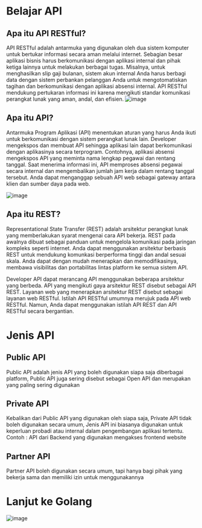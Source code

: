 # Belajar API
## Apa itu API RESTful?
API RESTful adalah antarmuka yang digunakan oleh dua sistem komputer untuk bertukar informasi secara aman melalui internet. Sebagian besar aplikasi bisnis harus berkomunikasi dengan aplikasi internal dan pihak ketiga lainnya untuk melakukan berbagai tugas. Misalnya, untuk menghasilkan slip gaji bulanan, sistem akun internal Anda harus berbagi data dengan sistem perbankan pelanggan Anda untuk mengotomatiskan tagihan dan berkomunikasi dengan aplikasi absensi internal. API RESTful mendukung pertukaran informasi ini karena mengikuti standar komunikasi perangkat lunak yang aman, andal, dan efisien.
![image](https://user-images.githubusercontent.com/15622730/225853526-7e54afc2-019e-4521-a300-550151ae9102.png)

## Apa itu API?
Antarmuka Program Aplikasi (API) menentukan aturan yang harus Anda ikuti untuk berkomunikasi dengan sistem perangkat lunak lain. Developer mengekspos dan membuat API sehingga aplikasi lain dapat berkomunikasi dengan aplikasinya secara terprogram. Contohnya, aplikasi absensi mengekspos API yang meminta nama lengkap pegawai dan rentang tanggal. Saat menerima informasi ini, API memproses absensi pegawai secara internal dan mengembalikan jumlah jam kerja dalam rentang tanggal tersebut.
Anda dapat menganggap sebuah API web sebagai gateway antara klien dan sumber daya pada web.

![image](https://user-images.githubusercontent.com/15622730/225853428-c1202e2a-11a4-4405-83f2-27e7feeb2756.png)

## Apa itu REST?
Representational State Transfer (REST) adalah arsitektur perangkat lunak yang memberlakukan syarat mengenai cara API bekerja. REST pada awalnya dibuat sebagai panduan untuk mengelola komunikasi pada jaringan kompleks seperti internet. Anda dapat menggunakan arsitektur berbasis REST untuk mendukung komunkasi berperforma tinggi dan andal sesuai skala. Anda dapat dengan mudah menerapkan dan memodifikasinya, membawa visibilitas dan portabilitas lintas platform ke semua sistem API.

Developer API dapat merancang API menggunakan beberapa arsitektur yang berbeda. API yang mengikuti gaya arsitektur REST disebut sebagai API REST. Layanan web yang menerapkan arsitektur REST disebut sebagai layanan web RESTful. Istilah API RESTful umumnya merujuk pada API web RESTful. Namun, Anda dapat menggunakan istilah API REST dan API RESTful secara bergantian.

# Jenis API
## Public API
Public API adalah jenis API yang boleh digunakan siapa saja diberbagai platform, Public API juga sering disebut sebagai Open API dan merupakan yang paling sering digunakan
## Private API
Kebalikan dari Public API yang digunakan oleh siapa saja, Private API tidak boleh digunakan secara umum, Jenis API ini biasanya digunakan untuk keperluan probadi atau internal dalam pengembangan aplikasi tertentu.
Contoh : API dari Backend yang digunakan mengakses frontend website
## Partner API
Partner API boleh digunakan secara umum, tapi hanya bagi pihak yang bekerja sama dan memiliki izin untuk menggunakannya

# Lanjut ke Golang
![image](https://user-images.githubusercontent.com/15622730/225855029-88782d37-b7bb-45a6-b3dc-572adf37ae14.png)

